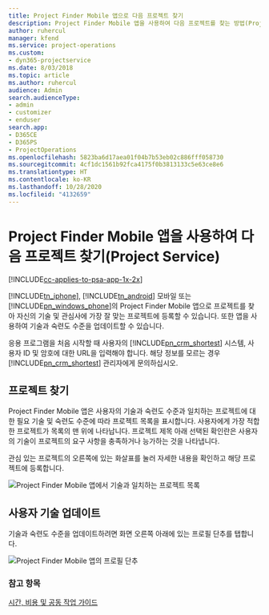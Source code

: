 ```yaml
---
title: Project Finder Mobile 앱으로 다음 프로젝트 찾기
description: Project Finder Mobile 앱을 사용하여 다음 프로젝트를 찾는 방법(Project Service)
author: ruhercul
manager: kfend
ms.service: project-operations
ms.custom:
- dyn365-projectservice
ms.date: 8/03/2018
ms.topic: article
ms.author: ruhercul
audience: Admin
search.audienceType:
- admin
- customizer
- enduser
search.app:
- D365CE
- D365PS
- ProjectOperations
ms.openlocfilehash: 5823ba6d17aea01f04b7b53eb02c886fff058730
ms.sourcegitcommit: 4cf1dc1561b92fca4175f0b3813133c5e63ce8e6
ms.translationtype: HT
ms.contentlocale: ko-KR
ms.lasthandoff: 10/28/2020
ms.locfileid: "4132659"
---
```

# <a name="find-your-next-project-with-the-project-finder-mobile-app-project-service"></a>Project Finder Mobile 앱을 사용하여 다음 프로젝트 찾기(Project Service)

[!INCLUDE[cc-applies-to-psa-app-1x-2x](../includes/cc-applies-to-psa-app-1x-2x.md)]

[!INCLUDE[tn_iphone](../includes/tn-iphone.md)], [!INCLUDE[tn_android](../includes/tn-android.md)] 모바일 또는 [!INCLUDE[pn_windows_phone](../includes/pn-windows-phone.md)]의 Project Finder Mobile 앱으로 프로젝트를 찾아 자신의 기술 및 관심사에 가장 잘 맞는 프로젝트에 등록할 수 있습니다. 또한 앱을 사용하여 기술과 숙련도 수준을 업데이트할 수 있습니다.  
  
 응용 프로그램을 처음 시작할 때 사용자의 [!INCLUDE[pn_crm_shortest](../includes/pn-crm-shortest.md)] 시스템, 사용자 ID 및 암호에 대한 URL을 입력해야 합니다. 해당 정보를 모르는 경우 [!INCLUDE[pn_crm_shortest](../includes/pn-crm-shortest.md)] 관리자에게 문의하십시오.  
  
## <a name="find-a-project"></a>프로젝트 찾기  
 Project Finder Mobile 앱은 사용자의 기술과 숙련도 수준과 일치하는 프로젝트에 대한 필요 기술 및 숙련도 수준에 따라 프로젝트 목록을 표시합니다. 사용자에게 가장 적합한 프로젝트가 목록의 맨 위에 나타납니다. 프로젝트 제목 아래 선택된 확인란은 사용자의 기술이 프로젝트의 요구 사항을 충족하거나 능가하는 것을 나타냅니다.  
  
 관심 있는 프로젝트의 오른쪽에 있는 화살표를 눌러 자세한 내용을 확인하고 해당 프로젝트에 등록합니다.  
  
 ![Project Finder Mobile 앱에서 기술과 일치하는 프로젝트 목록](../psa/media/project-service-project-finder-list.png "Project Finder Mobile 앱에서 기술과 일치하는 프로젝트 목록")  
  
## <a name="update-your-skills"></a>사용자 기술 업데이트  
 기술과 숙련도 수준을 업데이트하려면 화면 오른쪽 아래에 있는 프로필 단추를 탭합니다.  
  
 ![Project Finder Mobile 앱의 프로필 단추](../psa/media/project-service-project-finder-profile.png "Project Finder Mobile 앱의 프로필 단추")  
  
### <a name="see-also"></a>참고 항목  
 [시간, 비용 및 공동 작업 가이드](../psa/time-expense-collaboration-guide.md)
